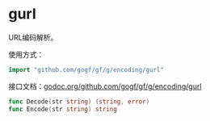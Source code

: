 
# gurl

URL编码解析。

使用方式：
```go
import "github.com/gogf/gf/g/encoding/gurl"
```

接口文档：[godoc.org/github.com/gogf/gf/g/encoding/gurl](https://godoc.org/github.com/gogf/gf/g/encoding/gurl)
```go
func Decode(str string) (string, error)
func Encode(str string) string
```